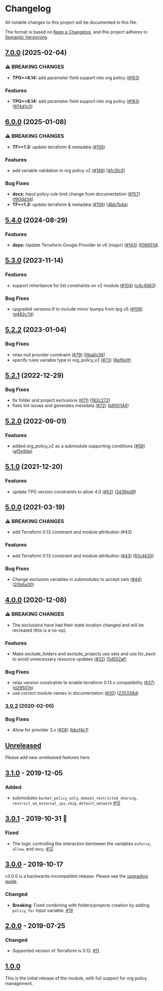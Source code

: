 # Changelog
All notable changes to this project will be documented in this file.

The format is based on [Keep a Changelog](https://keepachangelog.com/en/1.0.0/),
and this project adheres to [Semantic Versioning](https://semver.org/spec/v2.0.0.html).

## [7.0.0](https://github.com/terraform-google-modules/terraform-google-org-policy/compare/v6.0.0...v7.0.0) (2025-02-04)


### ⚠ BREAKING CHANGES

* **TPG>=6.14:** add parameter field support into org policy ([#163](https://github.com/terraform-google-modules/terraform-google-org-policy/issues/163))

### Features

* **TPG>=6.14:** add parameter field support into org policy ([#163](https://github.com/terraform-google-modules/terraform-google-org-policy/issues/163)) ([974d1c0](https://github.com/terraform-google-modules/terraform-google-org-policy/commit/974d1c09e3a886e99ed5eecbd438177522445299))

## [6.0.0](https://github.com/terraform-google-modules/terraform-google-org-policy/compare/v5.4.0...v6.0.0) (2025-01-08)


### ⚠ BREAKING CHANGES

* **TF>=1.3:** update terraform & metadata ([#156](https://github.com/terraform-google-modules/terraform-google-org-policy/issues/156))

### Features

* add variable validation in org policy v2 ([#149](https://github.com/terraform-google-modules/terraform-google-org-policy/issues/149)) ([4fc5fc5](https://github.com/terraform-google-modules/terraform-google-org-policy/commit/4fc5fc5255344c6e9e3bc77d352c87eaa1618a3e))


### Bug Fixes

* **docs:** Input policy rule limit change from documentation ([#157](https://github.com/terraform-google-modules/terraform-google-org-policy/issues/157)) ([f90dd34](https://github.com/terraform-google-modules/terraform-google-org-policy/commit/f90dd342100ef220dba47a57f67021a5f1a14130))
* **TF>=1.3:** update terraform & metadata ([#156](https://github.com/terraform-google-modules/terraform-google-org-policy/issues/156)) ([4bb7b4a](https://github.com/terraform-google-modules/terraform-google-org-policy/commit/4bb7b4a4bfb21bfe284b575b2688570bf3b5a22c))

## [5.4.0](https://github.com/terraform-google-modules/terraform-google-org-policy/compare/v5.3.0...v5.4.0) (2024-08-29)


### Features

* **deps:** Update Terraform Google Provider to v6 (major) ([#143](https://github.com/terraform-google-modules/terraform-google-org-policy/issues/143)) ([f08651d](https://github.com/terraform-google-modules/terraform-google-org-policy/commit/f08651d9c3e8aafb2b68b4e0401e24e428e8bf82))

## [5.3.0](https://github.com/terraform-google-modules/terraform-google-org-policy/compare/v5.2.2...v5.3.0) (2023-11-14)


### Features

* support inheritance for list constraints on v2 module ([#104](https://github.com/terraform-google-modules/terraform-google-org-policy/issues/104)) ([c4c4663](https://github.com/terraform-google-modules/terraform-google-org-policy/commit/c4c4663aa56bacd72b19354747a117848f0ec955))


### Bug Fixes

* upgraded versions.tf to include minor bumps from tpg v5 ([#106](https://github.com/terraform-google-modules/terraform-google-org-policy/issues/106)) ([d482c74](https://github.com/terraform-google-modules/terraform-google-org-policy/commit/d482c743950df6b1d23285fdee4027f782c8e818))

## [5.2.2](https://github.com/terraform-google-modules/terraform-google-org-policy/compare/v5.2.1...v5.2.2) (2023-01-04)


### Bug Fixes

* relax null provider constraint ([#79](https://github.com/terraform-google-modules/terraform-google-org-policy/issues/79)) ([0ba6c56](https://github.com/terraform-google-modules/terraform-google-org-policy/commit/0ba6c56303ec8d92762e41662a609e52a038af30))
* specify rules variable type in org_policy_v2 ([#73](https://github.com/terraform-google-modules/terraform-google-org-policy/issues/73)) ([8ef6e1f](https://github.com/terraform-google-modules/terraform-google-org-policy/commit/8ef6e1fb6a4028cb9b69c07fd0f92cb5bfda2cc0))

## [5.2.1](https://github.com/terraform-google-modules/terraform-google-org-policy/compare/v5.2.0...v5.2.1) (2022-12-29)


### Bug Fixes

* fix folder and project exclusions ([#71](https://github.com/terraform-google-modules/terraform-google-org-policy/issues/71)) ([182c272](https://github.com/terraform-google-modules/terraform-google-org-policy/commit/182c27202c90d087a405f252884fce434cbdfd3a))
* fixes lint issues and generates metadata ([#72](https://github.com/terraform-google-modules/terraform-google-org-policy/issues/72)) ([b800144](https://github.com/terraform-google-modules/terraform-google-org-policy/commit/b80014487aba21ea1ff534f16d4dc3936af89dae))

## [5.2.0](https://github.com/terraform-google-modules/terraform-google-org-policy/compare/v5.1.0...v5.2.0) (2022-09-01)


### Features

* added org_policy_v2 as a submodule supporting conditions ([#58](https://github.com/terraform-google-modules/terraform-google-org-policy/issues/58)) ([af5e9de](https://github.com/terraform-google-modules/terraform-google-org-policy/commit/af5e9dee506032c8daa8f86ddab6fa07672750e2))

## [5.1.0](https://www.github.com/terraform-google-modules/terraform-google-org-policy/compare/v5.0.0...v5.1.0) (2021-12-20)


### Features

* update TPG version constraints to allow 4.0 ([#52](https://www.github.com/terraform-google-modules/terraform-google-org-policy/issues/52)) ([2d39ed9](https://www.github.com/terraform-google-modules/terraform-google-org-policy/commit/2d39ed989b09841aacc738121d0909f5e94efa22))

## [5.0.0](https://www.github.com/terraform-google-modules/terraform-google-org-policy/compare/v4.0.0...v5.0.0) (2021-03-19)


### ⚠ BREAKING CHANGES

* add Terraform 0.13 constraint and module attribution (#43)

### Features

* add Terraform 0.13 constraint and module attribution ([#43](https://www.github.com/terraform-google-modules/terraform-google-org-policy/issues/43)) ([61cd430](https://www.github.com/terraform-google-modules/terraform-google-org-policy/commit/61cd4309985c32707e19e5de9016e6feec6ecefa))


### Bug Fixes

* Change exclusion variables in submodules to accept sets ([#44](https://www.github.com/terraform-google-modules/terraform-google-org-policy/issues/44)) ([20b6a30](https://www.github.com/terraform-google-modules/terraform-google-org-policy/commit/20b6a30f0d6590b3d70c20d5c024d6c39adab722))

## [4.0.0](https://www.github.com/terraform-google-modules/terraform-google-org-policy/compare/v3.0.2...v4.0.0) (2020-12-08)


### ⚠ BREAKING CHANGES

* The exclusions have had their state location changed and will be recreated (this is a no-op).

### Features

* Make exclude_folders and exclude_projects use sets and use for_each to avoid unnecessary resource updates ([#32](https://www.github.com/terraform-google-modules/terraform-google-org-policy/issues/32)) ([5d552af](https://www.github.com/terraform-google-modules/terraform-google-org-policy/commit/5d552afaf5523dd1434066a047824e09b96cf42f))


### Bug Fixes

* relax version constraints to enable terraform 0.13.x compatibility ([#37](https://www.github.com/terraform-google-modules/terraform-google-org-policy/issues/37)) ([d29507e](https://www.github.com/terraform-google-modules/terraform-google-org-policy/commit/d29507eeea8a4aa15713c435f4c15cc24254d1f9))
* use correct module names in documentation ([#30](https://www.github.com/terraform-google-modules/terraform-google-org-policy/issues/30)) ([235338d](https://www.github.com/terraform-google-modules/terraform-google-org-policy/commit/235338d6e9e1fcfad703be1c67ca8de2df1928a4))

### [3.0.2](https://www.github.com/terraform-google-modules/terraform-google-org-policy/compare/v3.0.1...v3.0.2) (2020-02-05)


### Bug Fixes

* Allow for provider 3.x ([#28](https://www.github.com/terraform-google-modules/terraform-google-org-policy/issues/28)) ([bbcf4c1](https://www.github.com/terraform-google-modules/terraform-google-org-policy/commit/bbcf4c1c14597c8ba51480d928fcb748d9355051))

## [Unreleased]

Please add new unreleased features here.

## [3.1.0] - 2019-12-05

### Added

- submodules `bucket_policy_only`, `domain_restricted_sharing`, `restrict_vm_external_ips`, `skip_default_network` [#15]

## [3.0.1] - 2019-10-31 :jack_o_lantern:

### Fixed

- The logic controlling the interaction bentween the variables `enforce`, `allow`, and `deny`. [#12]

## [3.0.0] - 2019-10-17
v3.0.0 is a backwards-incompatible release. Please see the [upgrading guide](./docs/upgrading_to_v3.0.md).
### Changed

- **Breaking**: Fixed combining with folders/projects creation by adding `policy_for` input variable. [#19]

## [2.0.0] - 2019-07-25

### Changed

 - Supported version of Terraform is 0.12. [#11]

## [1.0.0]

This is the initial release of the module, with full support for org policy management.

[Unreleased]: https://github.com/terraform-google-modules/terraform-google-org-policy/compare/v3.1.0...HEAD
[3.1.0]: https://github.com/terraform-google-modules/terraform-google-org-policy/compare/v3.0.1...v3.1.0
[3.0.1]: https://github.com/terraform-google-modules/terraform-google-org-policy/compare/v3.0.0...v3.0.1
[3.0.0]: https://github.com/terraform-google-modules/terraform-google-org-policy/compare/v2.0.0...v3.0.0
[2.0.0]: https://github.com/terraform-google-modules/terraform-google-org-policy/compare/v1.0.0...v2.0.0
[1.0.0]: https://github.com/terraform-google-modules/terraform-google-org-policy/releases/tag/v1.0.0

[#12]: https://github.com/terraform-google-modules/terraform-google-org-policy/issues/12
[#11]: https://github.com/terraform-google-modules/terraform-google-org-policy/pull/11
[#18]: https://github.com/terraform-google-modules/terraform-google-org-policy/pull/18
[#19]: https://github.com/terraform-google-modules/terraform-google-org-policy/pull/19
[#15]: https://github.com/terraform-google-modules/terraform-google-org-policy/issues/15
